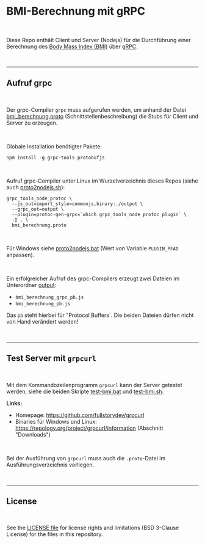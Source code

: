 # BMI-Berechnung mit gRPC #

<br>

Diese Repo enthält Client und Server (Nodejs) für die Durchführung einer Berechnung des
[Body Mass Index (BMI)](https://www.apotheken-umschau.de/gesund-bleiben/abnehmen/body-mass-index-den-bmi-berechnen-706435.html)
über [gRPC](https://www.ionos.de/digitalguide/server/knowhow/grpc-vorgestellt/).

<br>

----

## Aufruf grpc ##

<br>

Der grpc-Compiler `grpc` muss aufgerufen werden, um anhand der
Datei [bmi_berechnung.proto](bmi_berechnung.proto) (Schnittstellenbeschreibung) die Stubs für Client und Server
zu erzeugen. 

<br>

Globale Installation benötigter Pakete:
```
npm install -g grpc-tools protobufjs
```

<br>

Aufruf grpc-Compiler unter Linux im Wurzelverzeichnis dieses Repos 
(siehe auch [proto2nodejs.sh](proto2nodejs.sh)):
```
grpc_tools_node_protoc \
  --js_out=import_style=commonjs,binary:./output \
  --grpc_out=output \
  --plugin=protoc-gen-grpc=`which grpc_tools_node_protoc_plugin` \
  -I . \
  bmi_berechnung.proto
```

<br>

Für Windows siehe [proto2nodejs.bat](proto2nodejs.bat) (Wert von Variable `PLUGIN_PFAD` anpassen).

<br>

Ein erfolgreicher Aufruf des grpc-Compilers erzeugt zwei Dateien im Unterordner [output](output/):

* `bmi_berechnung_grpc_pb.js`
* `bmi_berechnung_pb.js`

Das `pb` steht hierbei für "Protocol Buffers`.
Die beiden Dateien dürfen nicht von Hand verändert werden!

<br>

----

## Test Server mit `grpcurl` ##

<br>

Mit dem Kommandozeilenprogramm `grpcurl` kann der Server getestet werden, siehe 
die beiden Skripte [test-bmi.bat](test-bmi.bat) und [test-bmi.sh](test-bmi.sh).
<br>

**Links:** 

* Homepage: https://github.com/fullstorydev/grpcurl
* Binaries für Windows und Linux: https://repology.org/project/grpcurl/information (Abschnitt "Downloads")

<br>

Bei der Ausführung von `grpcurl` muss auch die `.proto`-Datei im Ausführungsverzeichnis vorliegen.

<br>

----

## License ##

<br>

See the [LICENSE file](LICENSE.md) for license rights and limitations (BSD 3-Clause License)
for the files in this repository.

<br>